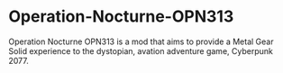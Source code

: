 # Operation-Nocturne-OPN313
Operation Nocturne OPN313 is a mod that aims to provide a Metal Gear Solid experience to the dystopian, avation adventure game, Cyberpunk 2077.
